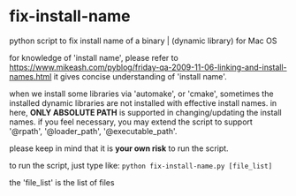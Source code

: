 # fix-install-name
python script to fix install name of a binary | (dynamic library) for Mac OS

for knowledge of 'install name', please refer to
https://www.mikeash.com/pyblog/friday-qa-2009-11-06-linking-and-install-names.html
it gives concise understanding of 'install name'.

when we install some libraries via 'automake', or 'cmake', sometimes the installed dynamic libraries are
not installed with effective install names.
in here, **ONLY ABSOLUTE PATH** is supported in changing/updating the install names.
if you feel necessary, you may extend the script to support '@rpath', '@loader_path', '@executable_path'.

please keep in mind that it is **your own risk** to run the script.

to run the script, just type like:
  `python fix-install-name.py [file_list]`

the 'file_list' is the list of files
